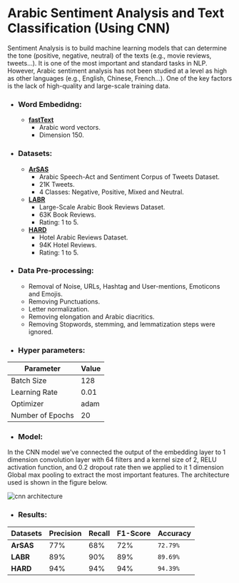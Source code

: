 # Arabic Sentiment Analysis and Text Classification (Using CNN)
Sentiment Analysis is to build machine learning models that can determine the tone (positive, negative, neutral) of the texts (e.g., movie reviews, tweets...). It is one of the most important and standard tasks in NLP. However, Arabic sentiment analysis has not been studied at a level as high as other languages (e.g., English, Chinese, French...). One of the key factors is the lack of high-quality and large-scale training data.

- ### Word Embedidng:
  - **[fastText](https://fasttext.cc/)** 
    - Arabic word vectors.
    - Dimension 150.
    
- ### Datasets:
  - **[ArSAS](https://homepages.inf.ed.ac.uk/wmagdy/resources.htm)**
    - Arabic Speech-Act and Sentiment Corpus of Tweets Dataset.
    - 21K Tweets.
    - 4 Classes: Negative, Positive, Mixed and Neutral.
  - **[LABR](https://github.com/mohamedadaly/LABR)**
    - Large-Scale Arabic Book Reviews Dataset.
    - 63K Book Reviews.
    - Rating: 1 to 5.
  - **[HARD](https://github.com/elnagara/HARD-Arabic-Dataset)**
    - Hotel Arabic Reviews Dataset.
    - 94K Hotel Reviews.
    - Rating: 1 to 5.

- ### Data Pre-processing:
  - Removal of Noise, URLs, Hashtag and User-mentions, Emoticons and Emojis.
  - Removing Punctuations.
  - Letter normalization.
  - Removing elongation and Arabic diacritics.
  - Removing Stopwords, stemming, and lemmatization steps were ignored.

- ### Hyper parameters:
| Parameter        | Value |
| ---------------- | ----- |
| Batch Size       | 128   |
| Learning Rate    | 0.01  |
| Optimizer        | adam  |
| Number of Epochs | 20    |

- ### Model:
In the CNN model we’ve connected the output of the embedding layer to 1 dimension convolution layer with 64 filters and a kernel size of 2, RELU activation function, and 0.2 dropout rate then we applied to it 1 dimension Global max pooling to extract the most important features. The
architecture used is shown in the figure below.

![cnn architecture](https://user-images.githubusercontent.com/45196964/214358866-698372c4-0088-4ddb-984c-62ddddf7c01d.png)

- ### Results:
| Datasets  | Precision | Recall | F1-Score | **Accuracy** |
| --------- | --------- | ------ | -------- | ------------ |
| **ArSAS** | 77%       | 68%    | 72%      | `72.79%`     |
| **LABR**  | 89%       | 90%    | 89%      | `89.69%`     |
| **HARD**  | 94%       | 94%    | 94%      | `94.39%`     |
